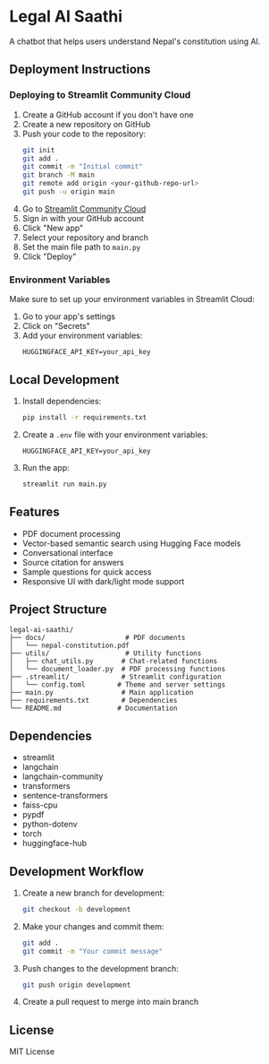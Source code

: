 # Legal AI Saathi

A chatbot that helps users understand Nepal's constitution using AI.

## Deployment Instructions

### Deploying to Streamlit Community Cloud

1. Create a GitHub account if you don't have one
2. Create a new repository on GitHub
3. Push your code to the repository:
   ```bash
   git init
   git add .
   git commit -m "Initial commit"
   git branch -M main
   git remote add origin <your-github-repo-url>
   git push -u origin main
   ```
4. Go to [Streamlit Community Cloud](https://streamlit.io/cloud)
5. Sign in with your GitHub account
6. Click "New app"
7. Select your repository and branch
8. Set the main file path to `main.py`
9. Click "Deploy"

### Environment Variables

Make sure to set up your environment variables in Streamlit Cloud:
1. Go to your app's settings
2. Click on "Secrets"
3. Add your environment variables:
   ```
   HUGGINGFACE_API_KEY=your_api_key
   ```

## Local Development

1. Install dependencies:
   ```bash
   pip install -r requirements.txt
   ```

2. Create a `.env` file with your environment variables:
   ```
   HUGGINGFACE_API_KEY=your_api_key
   ```

3. Run the app:
   ```bash
   streamlit run main.py
   ```

## Features

- PDF document processing
- Vector-based semantic search using Hugging Face models
- Conversational interface
- Source citation for answers
- Sample questions for quick access
- Responsive UI with dark/light mode support

## Project Structure

```
legal-ai-saathi/
├── docs/                    # PDF documents
│   └── nepal-constitution.pdf
├── utils/                   # Utility functions
│   ├── chat_utils.py       # Chat-related functions
│   └── document_loader.py  # PDF processing functions
├── .streamlit/             # Streamlit configuration
│   └── config.toml        # Theme and server settings
├── main.py                 # Main application
├── requirements.txt        # Dependencies
└── README.md              # Documentation
```

## Dependencies

- streamlit
- langchain
- langchain-community
- transformers
- sentence-transformers
- faiss-cpu
- pypdf
- python-dotenv
- torch
- huggingface-hub

## Development Workflow

1. Create a new branch for development:
   ```bash
   git checkout -b development
   ```

2. Make your changes and commit them:
   ```bash
   git add .
   git commit -m "Your commit message"
   ```

3. Push changes to the development branch:
   ```bash
   git push origin development
   ```

4. Create a pull request to merge into main branch

## License

MIT License 